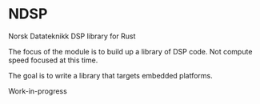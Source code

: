 # NDSP
Norsk Datateknikk DSP library for Rust

The focus of the module is to build up a library of DSP code.
Not compute speed focused at this time.

The goal is to write a library that targets embedded platforms.

Work-in-progress